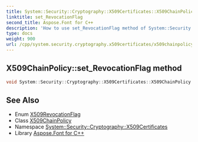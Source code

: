 ```yaml
---
title: System::Security::Cryptography::X509Certificates::X509ChainPolicy::set_RevocationFlag method
linktitle: set_RevocationFlag
second_title: Aspose.Font for C++
description: 'How to use set_RevocationFlag method of System::Security::Cryptography::X509Certificates::X509ChainPolicy class in C++.'
type: docs
weight: 900
url: /cpp/system.security.cryptography.x509certificates/x509chainpolicy/set_revocationflag/
---
```

## X509ChainPolicy::set_RevocationFlag method




```cpp
void System::Security::Cryptography::X509Certificates::X509ChainPolicy::set_RevocationFlag(X509RevocationFlag value)
```

## See Also

* Enum [X509RevocationFlag](../../x509revocationflag/)
* Class [X509ChainPolicy](../)
* Namespace [System::Security::Cryptography::X509Certificates](../../)
* Library [Aspose.Font for C++](../../../)
